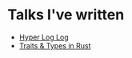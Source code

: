 # Talks I've written

* [Hyper Log Log](https://github.com/mythmon/talks/tree/master/hyperloglog)
* [Traits & Types in Rust](https://github.com/mythmon/talks/tree/master/rust-traits-and-types)
